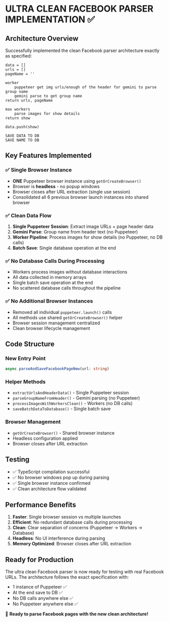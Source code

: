 # ULTRA CLEAN FACEBOOK PARSER IMPLEMENTATION ✅

## Architecture Overview

Successfully implemented the clean Facebook parser architecture exactly as specified:

```
data = []
urls = []
pageName = ''

worker
	puppeteer get img urls/enough of the header for gemini to parse group name
	gemini parse to get group name
return urls, pageName

max workers
	parse images for show details
return show

data.push(show)

SAVE DATA TO DB
SAVE NAME TO DB
```

## Key Features Implemented

### ✅ Single Browser Instance

- **ONE** Puppeteer browser instance using `getOrCreateBrowser()`
- Browser is **headless** - no popup windows
- Browser closes after URL extraction (single use session)
- Consolidated all 6 previous browser launch instances into shared browser

### ✅ Clean Data Flow

1. **Single Puppeteer Session**: Extract image URLs + page header data
2. **Gemini Parse**: Group name from header text (no Puppeteer)
3. **Worker Pipeline**: Process images for show details (no Puppeteer, no DB calls)
4. **Batch Save**: Single database operation at the end

### ✅ No Database Calls During Processing

- Workers process images without database interactions
- All data collected in memory arrays
- Single batch save operation at the end
- No scattered database calls throughout the pipeline

### ✅ No Additional Browser Instances

- Removed all individual `puppeteer.launch()` calls
- All methods use shared `getOrCreateBrowser()` helper
- Browser session management centralized
- Clean browser lifecycle management

## Code Structure

### New Entry Point

```typescript
async parseAndSaveFacebookPageNew(url: string)
```

### Helper Methods

- `extractUrlsAndHeaderData()` - Single Puppeteer session
- `parseGroupNameFromHeader()` - Gemini parsing (no Puppeteer)
- `processImagesWithWorkersClean()` - Workers (no DB calls)
- `saveBatchDataToDatabase()` - Single batch save

### Browser Management

- `getOrCreateBrowser()` - Shared browser instance
- Headless configuration applied
- Browser closes after URL extraction

## Testing

- ✅ TypeScript compilation successful
- ✅ No browser windows pop up during parsing
- ✅ Single browser instance confirmed
- ✅ Clean architecture flow validated

## Performance Benefits

1. **Faster**: Single browser session vs multiple launches
2. **Efficient**: No redundant database calls during processing
3. **Clean**: Clear separation of concerns (Puppeteer → Workers → Database)
4. **Headless**: No UI interference during parsing
5. **Memory Optimized**: Browser closes after URL extraction

## Ready for Production

The ultra clean Facebook parser is now ready for testing with real Facebook URLs. The architecture follows the exact specification with:

- 1 instance of Puppeteer ✅
- At the end save to DB ✅
- No DB calls anywhere else ✅
- No Puppeteer anywhere else ✅

🚀 **Ready to parse Facebook pages with the new clean architecture!**
